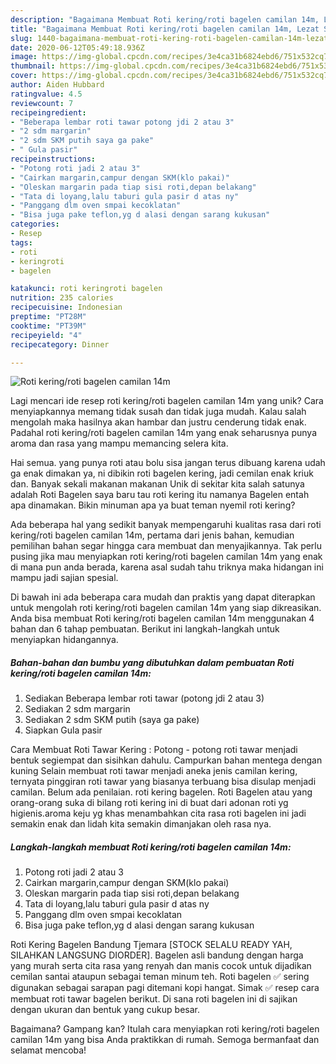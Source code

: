 ```yaml
---
description: "Bagaimana Membuat Roti kering/roti bagelen camilan 14m, Lezat Sekali"
title: "Bagaimana Membuat Roti kering/roti bagelen camilan 14m, Lezat Sekali"
slug: 1440-bagaimana-membuat-roti-kering-roti-bagelen-camilan-14m-lezat-sekali
date: 2020-06-12T05:49:18.936Z
image: https://img-global.cpcdn.com/recipes/3e4ca31b6824ebd6/751x532cq70/roti-keringroti-bagelen-camilan-14m-foto-resep-utama.jpg
thumbnail: https://img-global.cpcdn.com/recipes/3e4ca31b6824ebd6/751x532cq70/roti-keringroti-bagelen-camilan-14m-foto-resep-utama.jpg
cover: https://img-global.cpcdn.com/recipes/3e4ca31b6824ebd6/751x532cq70/roti-keringroti-bagelen-camilan-14m-foto-resep-utama.jpg
author: Aiden Hubbard
ratingvalue: 4.5
reviewcount: 7
recipeingredient:
- "Beberapa lembar roti tawar potong jdi 2 atau 3"
- "2 sdm margarin"
- "2 sdm SKM putih saya ga pake"
- " Gula pasir"
recipeinstructions:
- "Potong roti jadi 2 atau 3"
- "Cairkan margarin,campur dengan SKM(klo pakai)"
- "Oleskan margarin pada tiap sisi roti,depan belakang"
- "Tata di loyang,lalu taburi gula pasir d atas ny"
- "Panggang dlm oven smpai kecoklatan"
- "Bisa juga pake teflon,yg d alasi dengan sarang kukusan"
categories:
- Resep
tags:
- roti
- keringroti
- bagelen

katakunci: roti keringroti bagelen 
nutrition: 235 calories
recipecuisine: Indonesian
preptime: "PT28M"
cooktime: "PT39M"
recipeyield: "4"
recipecategory: Dinner

---
```



![Roti kering/roti bagelen camilan 14m](https://img-global.cpcdn.com/recipes/3e4ca31b6824ebd6/751x532cq70/roti-keringroti-bagelen-camilan-14m-foto-resep-utama.jpg)

Lagi mencari ide resep roti kering/roti bagelen camilan 14m yang unik? Cara menyiapkannya memang tidak susah dan tidak juga mudah. Kalau salah mengolah maka hasilnya akan hambar dan justru cenderung tidak enak. Padahal roti kering/roti bagelen camilan 14m yang enak seharusnya punya aroma dan rasa yang mampu memancing selera kita.

Hai semua. yang punya roti atau bolu sisa jangan terus dibuang karena udah ga enak dimakan ya, ni dibikin roti bagelen kering, jadi cemilan enak kriuk dan. Banyak sekali makanan makanan Unik di sekitar kita salah satunya adalah Roti Bagelen saya baru tau roti kering itu namanya Bagelen entah apa dinamakan. Bikin minuman apa ya buat teman nyemil roti kering?

Ada beberapa hal yang sedikit banyak mempengaruhi kualitas rasa dari roti kering/roti bagelen camilan 14m, pertama dari jenis bahan, kemudian pemilihan bahan segar hingga cara membuat dan menyajikannya. Tak perlu pusing jika mau menyiapkan roti kering/roti bagelen camilan 14m yang enak di mana pun anda berada, karena asal sudah tahu triknya maka hidangan ini mampu jadi sajian spesial.


Di bawah ini ada beberapa cara mudah dan praktis yang dapat diterapkan untuk mengolah roti kering/roti bagelen camilan 14m yang siap dikreasikan. Anda bisa membuat Roti kering/roti bagelen camilan 14m menggunakan 4 bahan dan 6 tahap pembuatan. Berikut ini langkah-langkah untuk menyiapkan hidangannya.

<!--inarticleads1-->

##### Bahan-bahan dan bumbu yang dibutuhkan dalam pembuatan Roti kering/roti bagelen camilan 14m:

1. Sediakan Beberapa lembar roti tawar (potong jdi 2 atau 3)
1. Sediakan 2 sdm margarin
1. Sediakan 2 sdm SKM putih (saya ga pake)
1. Siapkan  Gula pasir


Cara Membuat Roti Tawar Kering : Potong - potong roti tawar menjadi bentuk segiempat dan sisihkan dahulu. Campurkan bahan mentega dengan kuning Selain membuat roti tawar menjadi aneka jenis camilan kering, ternyata pinggiran roti tawar yang biasanya terbuang bisa disulap menjadi camilan. Belum ada penilaian. roti kering bagelen. Roti Bagelen atau yang orang-orang suka di bilang roti kering ini di buat dari adonan roti yg higienis.aroma keju yg khas menambahkan cita rasa roti bagelen ini jadi semakin enak dan lidah kita semakin dimanjakan oleh rasa nya. 

<!--inarticleads2-->

##### Langkah-langkah membuat Roti kering/roti bagelen camilan 14m:

1. Potong roti jadi 2 atau 3
1. Cairkan margarin,campur dengan SKM(klo pakai)
1. Oleskan margarin pada tiap sisi roti,depan belakang
1. Tata di loyang,lalu taburi gula pasir d atas ny
1. Panggang dlm oven smpai kecoklatan
1. Bisa juga pake teflon,yg d alasi dengan sarang kukusan


Roti Kering Bagelen Bandung Tjemara [STOCK SELALU READY YAH, SILAHKAN LANGSUNG DIORDER]. Bagelen asli bandung dengan harga yang murah serta cita rasa yang renyah dan manis cocok untuk dijadikan cemilan santai ataupun sebagai teman minum teh. Roti bagelen ✅ sering digunakan sebagai sarapan pagi ditemani kopi hangat. Simak ✅ resep cara membuat roti tawar bagelen berikut. Di sana roti bagelen ini di sajikan dengan ukuran dan bentuk yang cukup besar. 

Bagaimana? Gampang kan? Itulah cara menyiapkan roti kering/roti bagelen camilan 14m yang bisa Anda praktikkan di rumah. Semoga bermanfaat dan selamat mencoba!
